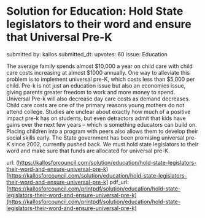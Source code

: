 # Solution for Education: Hold State legislators to their word and ensure that Universal Pre-K #

submitted by: kallos
submitted_dt: 
upvotes: 60
issue: Education

The average family spends almost $10,000 a year on child care with child care costs increasing at almost $1000 annually. One way to alleviate this problem is to implement universal pre-K, which costs less than $5,000 per child. Pre-k is not just an education issue but also an economics issue, giving parents greater freedom to work and more money to spend. Universal Pre-k will also decrease day care costs as demand decreases. Child care costs are one of the primary reasons young mothers do not attend college. Studies are unclear about exactly how much of a positive impact pre-k has on students, but even detractors admit that kids have gains over the next few years – which is something educators can build on. Placing children into a program with peers also allows them to develop their social skills early. The State government has been promising universal pre-K since 2002, currently pushed back. We must hold state legislators to their word and make sure that funds are allocated for universal pre-K.

url: (https://kallosforcouncil.com/solution/education/hold-state-legislators-their-word-and-ensure-universal-pre-k)[https://kallosforcouncil.com/solution/education/hold-state-legislators-their-word-and-ensure-universal-pre-k]
pdf_url: [https://kallosforcouncil.com/printpdf/solution/education/hold-state-legislators-their-word-and-ensure-universal-pre-k](https://kallosforcouncil.com/printpdf/solution/education/hold-state-legislators-their-word-and-ensure-universal-pre-k)